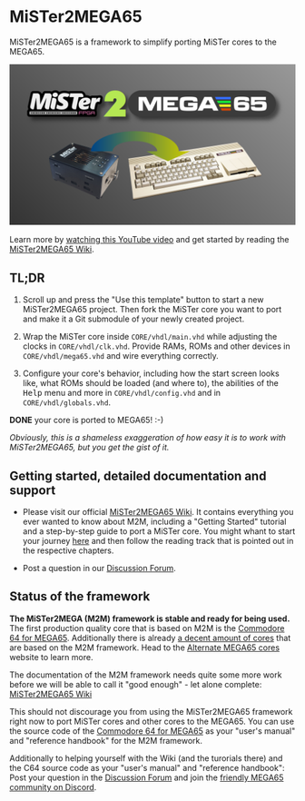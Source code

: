 MiSTer2MEGA65
=============

MiSTer2MEGA65 is a framework to simplify porting MiSTer cores to the MEGA65.

![Title Image](doc/wiki/assets/MiSTer2MEGA65-Title.png)

Learn more by
[watching this YouTube video](https://youtu.be/9Ib7z64z9N4)
and get started by reading the
[MiSTer2MEGA65 Wiki](https://github.com/sy2002/MiSTer2MEGA65/wiki).

TL;DR
-----

1. Scroll up and press the "Use this template" button to start a new
   MiSTer2MEGA65 project. Then fork the MiSTer core you want to port
   and make it a Git submodule of your newly created project.

2. Wrap the MiSTer core inside `CORE/vhdl/main.vhd` while
   adjusting the clocks in `CORE/vhdl/clk.vhd`. Provide RAMs, ROMs and other
   devices in `CORE/vhdl/mega65.vhd` and wire everything correctly.

3. Configure your core's behavior, including how the start screen looks like,
   what ROMs should be loaded (and where to), the abilities of the
   <kbd>Help</kbd> menu and more in `CORE/vhdl/config.vhd` and in
   `CORE/vhdl/globals.vhd`.

**DONE** your core is ported to MEGA65! :-)

*Obviously, this is a shameless exaggeration of how easy it is to work with
MiSTer2MEGA65, but you get the gist of it.*

Getting started, detailed documentation and support
---------------------------------------------------

* Please visit our official
  [MiSTer2MEGA65 Wiki](https://github.com/sy2002/MiSTer2MEGA65/wiki). It
  contains everything you ever wanted to know about M2M, including a
  "Getting Started" tutorial and a step-by-step guide to port a MiSTer core.
  You might whant to start your journey
  [here](https://github.com/sy2002/MiSTer2MEGA65/wiki/1.-What-is-MiSTer2MEGA65)
  and then follow the reading track that is pointed out in the
  respective chapters.

* Post a question in our
  [Discussion Forum](https://github.com/sy2002/MiSTer2MEGA65/discussions).

Status of the framework
-----------------------

**The MiSTer2MEGA (M2M) framework is stable and ready for being used.**
The first production quality core that is based on M2M is the
[Commodore 64 for MEGA65](https://github.com/MJoergen/C64MEGA65).
Additionally there is already
[a decent amount of cores](https://sy2002.github.io/m65cores/)
that are based on the M2M framework. Head to the
[Alternate MEGA65 cores](https://sy2002.github.io/m65cores/)
website to learn more.

The documentation of the M2M framework needs quite some more work before
we will be able to call it "good enough" - let alone complete:
[MiSTer2MEGA65 Wiki](https://github.com/sy2002/MiSTer2MEGA65/wiki)

This should not discourage you from using the MiSTer2MEGA65 framework right
now to port MiSTer cores and other cores to the MEGA65. You can use the
source code of the
[Commodore 64 for MEGA65](https://github.com/MJoergen/C64MEGA65)
as your "user's manual" and "reference handbook" for the M2M framework.

Additionally to helping yourself with the Wiki (and the turorials there) and
the C64 source code as your "user's manual" and "reference handbook": Post
your question in the
[Discussion Forum](https://github.com/sy2002/MiSTer2MEGA65/discussions)
and join the
[friendly MEGA65 community on Discord](https://discord.com/channels/719326990221574164/1057791653517209601).
